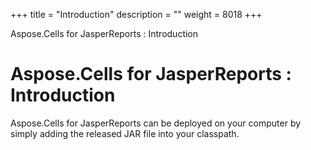 +++
title = "Introduction" 
description = "" 
weight = 8018 
+++

Aspose.Cells for JasperReports : Introduction  

# Aspose.Cells for JasperReports : Introduction


Aspose.Cells for JasperReports can be deployed on your computer by simply adding the released JAR file into your classpath.

